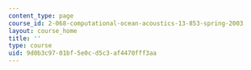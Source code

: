```yaml
---
content_type: page
course_id: 2-068-computational-ocean-acoustics-13-853-spring-2003
layout: course_home
title: ''
type: course
uid: 9d0b3c97-01bf-5e0c-d5c3-af4470fff3aa
---
```

